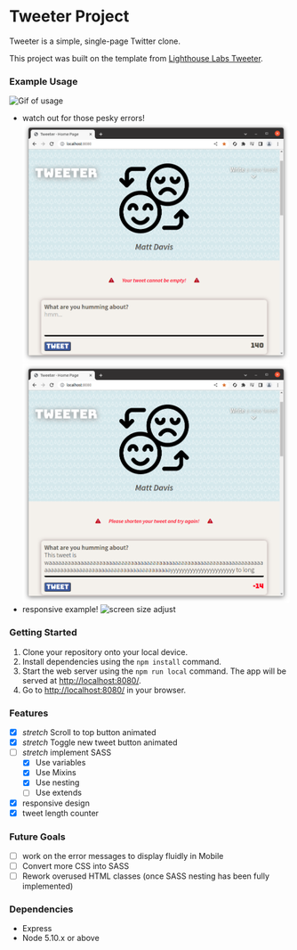 # Tweeter Project

Tweeter is a simple, single-page Twitter clone.

This project was built on the template from [Lighthouse Labs Tweeter](https://github.com/lighthouse-labs/tweeter).



### Example Usage

![Gif of usage](https://github.com/TeddyGavi/tweeter/blob/master/public/readme-imgs/tweeter.gif)
- watch out for those pesky errors!
![Errors](https://github.com/TeddyGavi/tweeter/blob/master/public/readme-imgs/error.png)
![Errors](https://github.com/TeddyGavi/tweeter/blob/master/public/readme-imgs/error1.png)
- responsive example!
![screen size adjust]()

### Getting Started

1. Clone your repository onto your local device.
2. Install dependencies using the `npm install` command.
3. Start the web server using the `npm run local` command. The app will be served at <http://localhost:8080/>.
4. Go to <http://localhost:8080/> in your browser.

### Features
- [x] *stretch* Scroll to top button animated
- [x] *stretch* Toggle new tweet button animated
- [ ] *stretch* implement SASS
  - [x] Use variables
  - [x] Use Mixins
  - [x] Use nesting
  - [ ] Use extends 
- [x] responsive design
- [x] tweet length counter

### Future Goals
- [ ] work on the error messages to display fluidly in Mobile
- [ ] Convert more CSS into SASS
- [ ] Rework overused HTML classes (once SASS nesting has been fully implemented)

### Dependencies

- Express
- Node 5.10.x or above
